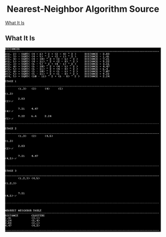 <h1 align="center">Nearest-Neighbor Algorithm Source</h1>

[What It Is](#what-it-is)

## What It Is

![Preview Thumbnail](https://raw.githubusercontent.com/Dentrax/Data-Mining-Algorithms/master/images/nn.png)